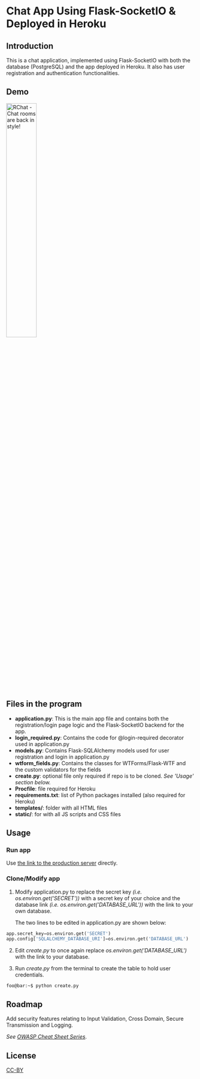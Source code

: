 # Chat App Using Flask-SocketIO & Deployed in Heroku

## Introduction
This is a chat application, implemented using Flask-SocketIO with both the database (PostgreSQL) and the app deployed in Heroku. It also has user registration and authentication functionalities.

## Demo
<img src="https://github.com/sandeepsudhakaran/rchat-app/blob/master/static/images/demo-on-github.gif" alt="RChat - Chat rooms are back in style!" width="40%" height="40%">

## Files in the program
- **application.py**: This is the main app file and contains both the registration/login page logic and the Flask-SocketIO backend for the app.
- **login_required.py**: Contains the code for @login-required decorator used in application.py
- **models.py**: Contains Flask-SQLAlchemy models used for user registration and login in application.py
- **wtform_fields.py**: Contains the classes for WTForms/Flask-WTF and the custom validators for the fields
- **create.py**: optional file only required if repo is to be cloned. *See 'Usage' section below.*
- **Procfile**: file required for Heroku
- **requirements.txt**: list of Python packages installed (also required for Heroku)
- **templates/**: folder with all HTML files
- **static/**: for with all JS scripts and CSS files


## Usage
### Run app
Use [the link to the production server](https://rchat-app.herokuapp.com) directly.

### Clone/Modify app
1. Modify application.py to replace the secret key *(i.e. os.environ.get('SECRET'))* with a secret key of your choice and the database link *(i.e. os.environ.get('DATABASE_URL'))* with the link to your own database.

    The two lines to be edited in application.py are shown below:
```python
app.secret_key=os.environ.get('SECRET')
app.config['SQLALCHEMY_DATABASE_URI']=os.environ.get('DATABASE_URL')
```
2. Edit *create.py* to once again replace *os.environ.get('DATABASE_URL')* with the link to your database.

3. Run *create.py* from the terminal to create the table to hold user credentials.
    
```console
foo@bar:~$ python create.py
```

## Roadmap
Add security features relating to Input Validation, Cross Domain, Secure Transmission and Logging.

*See [OWASP Cheat Sheet Series](https://www.owasp.org/index.php/OWASP_Cheat_Sheet_Series#tab=Main)*.

## License
[CC-BY](https://creativecommons.org/licenses/by/3.0/)
